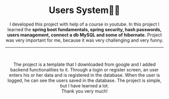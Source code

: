 <div align="center">
  <h1>Users System🧑‍💻</h1>

  <p>
    I developed this project with help of a course in youtube. 
    In this project I learned the <b>spring boot fundamentals, spring security, hash passwords, users management, connect a db MySQL and some of hibernate.</b>
    Project was very important for me, because it was very challenging and very funny.
  </p>
<hr>
<Br>
  <p>
    The project is a template that I downloaded from google and I added backend functionalities to it.
    Through a login or register screen, an user enters his or her data and is registered in the database.
    When the user is logged, he can see the users saved in the database.
    The project is simple, but I have learned a lot.
    <Br>
    Thank you very much!
  </p>
    
</div>
